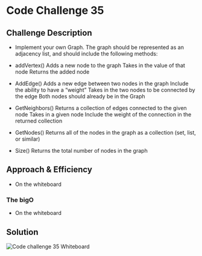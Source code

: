 # Code Challenge 35

## Challenge Description
- Implement your own Graph. The graph should be represented as an adjacency list, and should include the following methods:
 - addVertex()
   Adds a new node to the graph
   Takes in the value of that node
   Returns the added node

 - AddEdge()
   Adds a new edge between two nodes in the graph
   Include the ability to have a “weight”
   Takes in the two nodes to be connected by the edge
   Both nodes should already be in the Graph

 - GetNeighbors()
  Returns a collection of edges connected to the given node
  Takes in a given node
  Include the weight of the connection in the returned collection
 
 - GetNodes()
   Returns all of the nodes in the graph as a collection (set, list, or similar)

 - Size()
   Returns the total number of nodes in the graph

## Approach & Efficiency 
- On the whiteboard

### The bigO
- On the whiteboard

## Solution
![Code challenge 35 Whiteboard](../../assets/cc35.png)